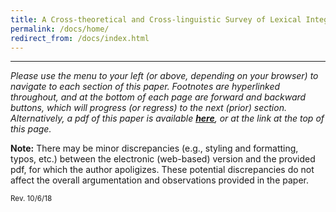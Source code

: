 ```yaml
---
title: A Cross-theoretical and Cross-linguistic Survey of Lexical Integrity and the Nature of the Morphology–Syntax Interface
permalink: /docs/home/
redirect_from: /docs/index.html
---
```


***

*Please use the menu to your left (or above, depending on your browser) to navigate to each section of this paper. Footnotes are hyperlinked throughout, and at the bottom of each page are forward and backward buttons, which will progress (or regress) to the next (prior) section. Alternatively, a pdf of this paper is available [**here**](http://jared-desjardins.github.io/LI/files/synthesis-desjardins.pdf), or at the link at the top of this page.*

**Note:** There may be minor discrepancies (e.g., styling and formatting, typos, etc.) between the electronic (web-based) version and the provided pdf, for which the author apoligizes. These potential discrepancies do not affect the overall argumentation and observations provided in the paper.

<sup>Rev. 10/6/18</sup>
